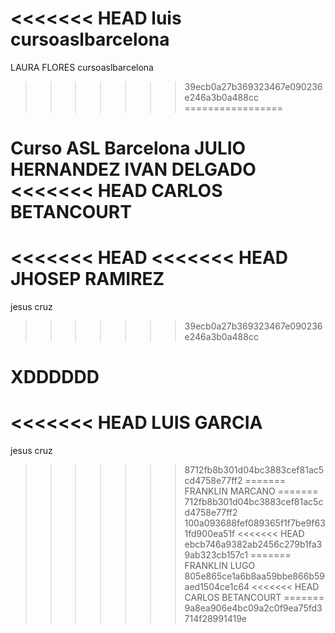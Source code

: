 <<<<<<< HEAD
luis
cursoaslbarcelona
=======
LAURA FLORES cursoaslbarcelona
>>>>>>> 39ecb0a27b369323467e090236e246a3b0a488cc
=================

Curso ASL Barcelona
JULIO HERNANDEZ
IVAN DELGADO
<<<<<<< HEAD
CARLOS BETANCOURT
=======
<<<<<<< HEAD
<<<<<<< HEAD
JHOSEP RAMIREZ
=======
jesus cruz
>>>>>>> 39ecb0a27b369323467e090236e246a3b0a488cc

XDDDDDD
=======
<<<<<<< HEAD
LUIS GARCIA
=======
jesus cruz
>>>>>>> 8712fb8b301d04bc3883cef81ac5cd4758e77ff2
=======
FRANKLIN MARCANO
=======
712fb8b301d04bc3883cef81ac5cd4758e77ff2
>>>>>>> 100a093688fef089365f1f7be9f631fd900ea51f
<<<<<<< HEAD
>>>>>>> ebcb746a9382ab2456c279b1fa39ab323cb157c1
=======
FRANKLIN LUGO
>>>>>>> 805e865ce1a6b8aa59bbe866b59aed1504ce1c64
<<<<<<< HEAD
CARLOS BETANCOURT
=======
>>>>>>> 9a8ea906e4bc09a2c0f9ea75fd3714f28991419e
